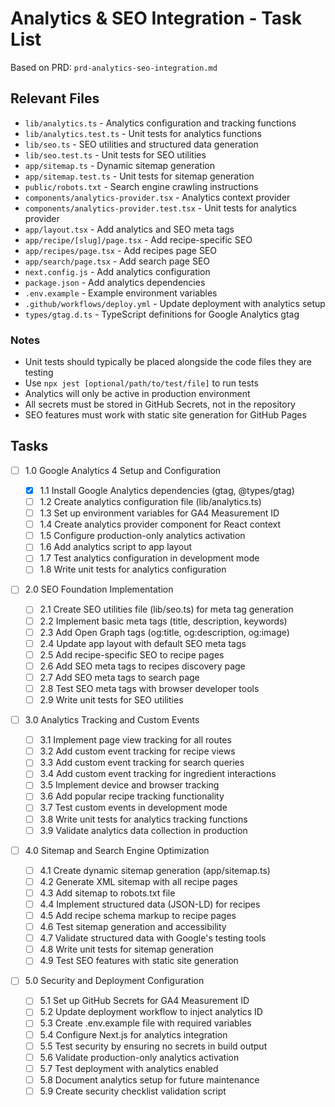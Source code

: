 # Analytics & SEO Integration - Task List

Based on PRD: `prd-analytics-seo-integration.md`

## Relevant Files

- `lib/analytics.ts` - Analytics configuration and tracking functions
- `lib/analytics.test.ts` - Unit tests for analytics functions
- `lib/seo.ts` - SEO utilities and structured data generation
- `lib/seo.test.ts` - Unit tests for SEO utilities
- `app/sitemap.ts` - Dynamic sitemap generation
- `app/sitemap.test.ts` - Unit tests for sitemap generation
- `public/robots.txt` - Search engine crawling instructions
- `components/analytics-provider.tsx` - Analytics context provider
- `components/analytics-provider.test.tsx` - Unit tests for analytics provider
- `app/layout.tsx` - Add analytics and SEO meta tags
- `app/recipe/[slug]/page.tsx` - Add recipe-specific SEO
- `app/recipes/page.tsx` - Add recipes page SEO
- `app/search/page.tsx` - Add search page SEO
- `next.config.js` - Add analytics configuration
- `package.json` - Add analytics dependencies
- `.env.example` - Example environment variables
- `.github/workflows/deploy.yml` - Update deployment with analytics setup
- `types/gtag.d.ts` - TypeScript definitions for Google Analytics gtag

### Notes

- Unit tests should typically be placed alongside the code files they are testing
- Use `npx jest [optional/path/to/test/file]` to run tests
- Analytics will only be active in production environment
- All secrets must be stored in GitHub Secrets, not in the repository
- SEO features must work with static site generation for GitHub Pages

## Tasks

- [ ] 1.0 Google Analytics 4 Setup and Configuration

  - [x] 1.1 Install Google Analytics dependencies (gtag, @types/gtag)
  - [ ] 1.2 Create analytics configuration file (lib/analytics.ts)
  - [ ] 1.3 Set up environment variables for GA4 Measurement ID
  - [ ] 1.4 Create analytics provider component for React context
  - [ ] 1.5 Configure production-only analytics activation
  - [ ] 1.6 Add analytics script to app layout
  - [ ] 1.7 Test analytics configuration in development mode
  - [ ] 1.8 Write unit tests for analytics configuration

- [ ] 2.0 SEO Foundation Implementation

  - [ ] 2.1 Create SEO utilities file (lib/seo.ts) for meta tag generation
  - [ ] 2.2 Implement basic meta tags (title, description, keywords)
  - [ ] 2.3 Add Open Graph tags (og:title, og:description, og:image)
  - [ ] 2.4 Update app layout with default SEO meta tags
  - [ ] 2.5 Add recipe-specific SEO to recipe pages
  - [ ] 2.6 Add SEO meta tags to recipes discovery page
  - [ ] 2.7 Add SEO meta tags to search page
  - [ ] 2.8 Test SEO meta tags with browser developer tools
  - [ ] 2.9 Write unit tests for SEO utilities

- [ ] 3.0 Analytics Tracking and Custom Events

  - [ ] 3.1 Implement page view tracking for all routes
  - [ ] 3.2 Add custom event tracking for recipe views
  - [ ] 3.3 Add custom event tracking for search queries
  - [ ] 3.4 Add custom event tracking for ingredient interactions
  - [ ] 3.5 Implement device and browser tracking
  - [ ] 3.6 Add popular recipe tracking functionality
  - [ ] 3.7 Test custom events in development mode
  - [ ] 3.8 Write unit tests for analytics tracking functions
  - [ ] 3.9 Validate analytics data collection in production

- [ ] 4.0 Sitemap and Search Engine Optimization

  - [ ] 4.1 Create dynamic sitemap generation (app/sitemap.ts)
  - [ ] 4.2 Generate XML sitemap with all recipe pages
  - [ ] 4.3 Add sitemap to robots.txt file
  - [ ] 4.4 Implement structured data (JSON-LD) for recipes
  - [ ] 4.5 Add recipe schema markup to recipe pages
  - [ ] 4.6 Test sitemap generation and accessibility
  - [ ] 4.7 Validate structured data with Google's testing tools
  - [ ] 4.8 Write unit tests for sitemap generation
  - [ ] 4.9 Test SEO features with static site generation

- [ ] 5.0 Security and Deployment Configuration
  - [ ] 5.1 Set up GitHub Secrets for GA4 Measurement ID
  - [ ] 5.2 Update deployment workflow to inject analytics ID
  - [ ] 5.3 Create .env.example file with required variables
  - [ ] 5.4 Configure Next.js for analytics integration
  - [ ] 5.5 Test security by ensuring no secrets in build output
  - [ ] 5.6 Validate production-only analytics activation
  - [ ] 5.7 Test deployment with analytics enabled
  - [ ] 5.8 Document analytics setup for future maintenance
  - [ ] 5.9 Create security checklist validation script
